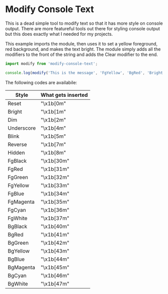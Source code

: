 # Modify Console Text
This is a dead simple tool to modify text so that it has more style on console output. There are more featureful tools out there for styling console output but this does exactly what I needed for my projects.

This example imports the module, then uses it to set a yellow foreground, red background, and makes the text bright. The module simply adds all the modifiers to the front of the string and adds the Clear modifier to the end.
```typescript
import modify from 'modify-console-text';

console.log(modify('This is the message', 'FgYellow', 'BgRed', 'Bright'));
```

The following codes are availabile:

Style | What gets inserted
----- | ------------------
Reset | "\x1b[0m"
Bright | "\x1b[1m"
Dim | "\x1b[2m"
Underscore | "\x1b[4m"
Blink | "\x1b[5m"
Reverse | "\x1b[7m"
Hidden | "\x1b[8m"
FgBlack | "\x1b[30m"
FgRed | "\x1b[31m"
FgGreen | "\x1b[32m"
FgYellow | "\x1b[33m"
FgBlue | "\x1b[34m"
FgMagenta | "\x1b[35m"
FgCyan | "\x1b[36m"
FgWhite | "\x1b[37m"
BgBlack | "\x1b[40m"
BgRed | "\x1b[41m"
BgGreen | "\x1b[42m"
BgYellow | "\x1b[43m"
BgBlue | "\x1b[44m"
BgMagenta | "\x1b[45m"
BgCyan | "\x1b[46m"
BgWhite | "\x1b[47m"